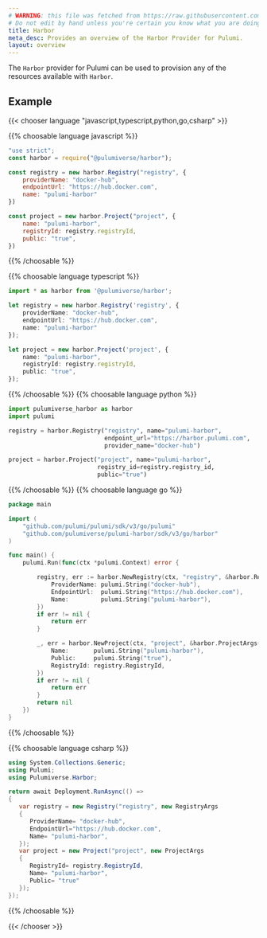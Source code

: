 ```yaml
---
# WARNING: this file was fetched from https://raw.githubusercontent.com/pulumiverse/pulumi-harbor/v3.10.17/docs/_index.md
# Do not edit by hand unless you're certain you know what you are doing!
title: Harbor
meta_desc: Provides an overview of the Harbor Provider for Pulumi.
layout: overview
---
```


The `Harbor` provider for Pulumi can be used to provision any of the resources available with `Harbor`.

## Example

{{< chooser language "javascript,typescript,python,go,csharp" >}}

{{% choosable language javascript %}}

```javascript
"use strict";
const harbor = require("@pulumiverse/harbor");

const registry = new harbor.Registry("registry", {
    providerName: "docker-hub",
    endpointUrl: "https://hub.docker.com",
    name: "pulumi-harbor"
})

const project = new harbor.Project("project", {
    name: "pulumi-harbor",
    registryId: registry.registryId,
    public: "true",
})
```

{{% /choosable %}}

{{% choosable language typescript %}}

```typescript
import * as harbor from '@pulumiverse/harbor';

let registry = new harbor.Registry('registry', {
    providerName: "docker-hub",
    endpointUrl: "https://hub.docker.com",
    name: "pulumi-harbor"
});

let project = new harbor.Project('project', {
    name: "pulumi-harbor",
    registryId: registry.registryId,
    public: "true",
});
```

{{% /choosable %}}
{{% choosable language python %}}

```python
import pulumiverse_harbor as harbor
import pulumi

registry = harbor.Registry("registry", name="pulumi-harbor",
                           endpoint_url="https://harbor.pulumi.com",
                           provider_name="docker-hub")

project = harbor.Project("project", name="pulumi-harbor",
                         registry_id=registry.registry_id,
                         public="true")
```

{{% /choosable %}}
{{% choosable language go %}}

```go
package main

import (
	"github.com/pulumi/pulumi/sdk/v3/go/pulumi"
	"github.com/pulumiverse/pulumi-harbor/sdk/v3/go/harbor"
)

func main() {
	pulumi.Run(func(ctx *pulumi.Context) error {

		registry, err := harbor.NewRegistry(ctx, "registry", &harbor.RegistryArgs{
			ProviderName: pulumi.String("docker-hub"),
			EndpointUrl:  pulumi.String("https://hub.docker.com"),
			Name:         pulumi.String("pulumi-harbor"),
		})
		if err != nil {
			return err
		}

		_, err = harbor.NewProject(ctx, "project", &harbor.ProjectArgs{
			Name:       pulumi.String("pulumi-harbor"),
			Public:     pulumi.String("true"),
			RegistryId: registry.RegistryId,
		})
		if err != nil {
			return err
		}
		return nil
	})
}
```

{{% /choosable %}}

{{% choosable language csharp %}}

```csharp
using System.Collections.Generic;
using Pulumi;
using Pulumiverse.Harbor;

return await Deployment.RunAsync(() =>
{
   var registry = new Registry("registry", new RegistryArgs
   {
      ProviderName= "docker-hub",
      EndpointUrl="https://hub.docker.com",
      Name= "pulumi-harbor",
   });
   var project = new Project("project", new ProjectArgs
   {
      RegistryId= registry.RegistryId,
      Name= "pulumi-harbor",
      Public= "true" 
   });
});
```

{{% /choosable %}}

{{< /chooser >}}
